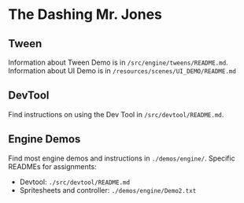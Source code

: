 # The Dashing Mr. Jones

## Tween
Information about Tween Demo is in `/src/engine/tweens/README.md`.
Information about UI Demo is in `/resources/scenes/UI_DEMO/README.md`

## DevTool
Find instructions on using the Dev Tool in `/src/devtool/README.md`.

## Engine Demos
Find most engine demos and instructions in `./demos/engine/`. Specific READMEs for assignments:

- Devtool: `./src/devtool/README.md`
- Spritesheets and controller: `./demos/engine/Demo2.txt`
